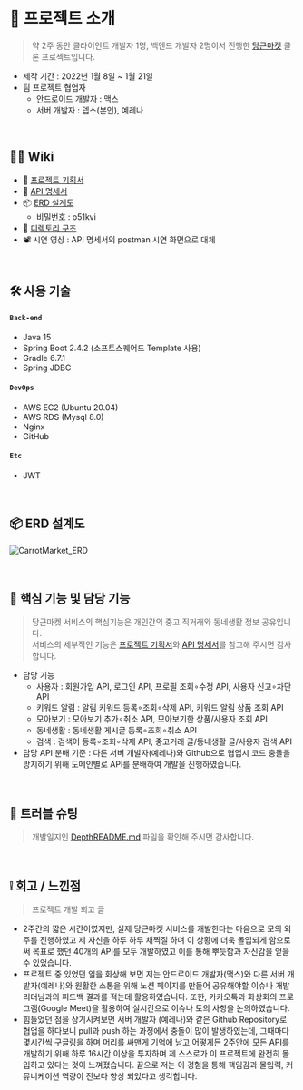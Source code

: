# 📝 프로젝트 소개
>약 2주 동안 클라이언트 개발자 1명, 백엔드 개발자 2명이서 진행한 [당근마켓](https://www.daangn.com/) 클론 프로젝트입니다.  
- 제작 기간 : 2022년 1월 8일 ~ 1월 21일  
- 팀 프로젝트 협업자  
    - 안드로이드 개발자 : 맥스
    - 서버 개발자 : 뎁스(본인), 예레나

</br>

## 💁‍♂️ Wiki
- 📄 [프로젝트 기획서](https://docs.google.com/document/d/1_Vou9ztPNuIda4ut12qDLIkIAlxaGnKM0SUuyv5ibpc/edit)
- 📰 [API 명세서](https://docs.google.com/spreadsheets/d/1B9NBjDoiH_AhRWvvDPoLE7wYosEl6iXz3fKVGy87UuY/edit#gid=1272810478)
- 📦 [ERD 설계도](https://aquerytool.com/aquerymain/index/?rurl=b0da8ff3-3f4b-4d0e-aee4-2b1f93770017)    
    - 비밀번호 : o51kvi   
- 📁 [디렉토리 구조](https://github.com/gusdn7142/CarrotMarket_Clone_Server/wiki/%F0%9F%93%81-Directory-Structure)
- 📽 시연 영상 : API 명세서의 postman 시연 화면으로 대체


</br>

## 🛠 사용 기술
#### `Back-end`
  - Java 15
  - Spring Boot 2.4.2 (소프트스퀘어드 Template 사용)
  - Gradle 6.7.1
  - Spring JDBC 
#### `DevOps`  
  - AWS EC2 (Ubuntu 20.04)  
  - AWS RDS (Mysql 8.0)
  - Nginx
  - GitHub
#### `Etc`  
  - JWT

</br>

## 📦 ERD 설계도
![CarrotMarket_ERD](https://user-images.githubusercontent.com/62496215/157592220-fffa6e71-23be-4de9-b9c3-a1428a2784a5.png)

</br>

## 🔎 핵심 기능 및 담당 기능
>당근마켓 서비스의 핵심기능은 개인간의 중고 직거래와 동네생활 정보 공유입니다.  
>서비스의 세부적인 기능은 [프로젝트 기획서](https://docs.google.com/document/d/1_Vou9ztPNuIda4ut12qDLIkIAlxaGnKM0SUuyv5ibpc/edit?usp=sharing)와 [API 명세서](https://docs.google.com/spreadsheets/d/1B9NBjDoiH_AhRWvvDPoLE7wYosEl6iXz3fKVGy87UuY/edit#gid=1272810478)를 참고해 주시면 감사합니다.  
- 담당 기능  
    - 사용자 : 회원가입 API, 로그인 API, 프로필 조회∘수정 API, 사용자 신고∘차단 API
    - 키워드 알림 : 알림 키워드 등록∘조회∘삭제 API, 키워드 알림 상품 조회 API   
    - 모아보기 : 모아보기 추가∘취소 API, 모아보기한 상품/사용자 조회 API
    - 동네생활 : 동네생활 게시글 등록∘조회∘취소 API
    - 검색 : 검색어 등록∘조회∘삭제 API, 중고거래 글/동네생활 글/사용자 검색 API
- 담당 API 분배 기준 : 다른 서버 개발자(예레나)와 Github으로 협업시 코드 충돌을 방지하기 위해 도메인별로 API를 분배하여 개발을 진행하였습니다.  

</br>

## 🌟 트러블 슈팅
>개발일지인 [DepthREADME.md](https://github.com/gusdn7142/CarrotMarket_Clone_Server/blob/main/DepthREADME.md) 파일을 확인해 주시면 감사합니다.

</br>

## ❕ 회고 / 느낀점
>프로젝트 개발 회고 글
- 2주간의 짧은 시간이였지만, 실제 당근마켓 서비스를 개발한다는 마음으로 모의 외주를 진행하였고 제 자신을 하루 하루 채찍질 하며 이 상황에 더욱 몰입되게 함으로써 목표로 했던 40개의 API를 모두 개발하였고 이를 통해 뿌듯함과 자신감을 얻을 수 있었습니다.  
- 프로젝트 중 있었던 일을 회상해 보면 저는 안드로이드 개발자(맥스)와 다른 서버 개발자(예레나)와 원활한 소통을 위해 노션 페이지를 만들어 공유해야할 이슈나 개발 리더님과의 피드백 결과를 적는데 활용하였습니다. 또한, 카카오톡과 화상회의 프로그램(Google Meet)을 활용하여 실시간으로 이슈나 토의 사항을 논의하였습니다.  
- 힘들었던 점을 상기시켜보면 서버 개발자 (예레나)와 같은 Github Repository로 협업을 하다보니 pull과 push 하는 과정에서 충돌이 많이 발생하였는데, 그때마다 몇시간씩 구글링을 하며 머리를 싸맨게 기억에 남고 어떻게든 2주안에 모든 API를 개발하기 위해 하루 16시간 이상을 투자하며 제 스스로가 이 프로젝트에 완전히 몰입하고 있다는 것이 느껴졌습니다. 끝으로 저는 이 경험을 통해 책임감과 몰입력, 커뮤니케이션 역량이 전보다 향상 되었다고 생각합니다. 
